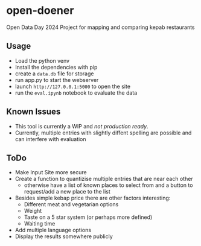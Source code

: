 # open-doener
Open Data Day 2024 Project for mapping and comparing kepab restaurants

## Usage
- Load the python venv
- Install the dependencies with pip
- create a `data.db` file for storage
- run app.py to start the webserver
- launch `http://127.0.0.1:5000` to open the site
- run the `eval.ipynb` notebook to evaluate the data

## Known Issues
- This tool is currently a WIP and *not production ready*.
- Currently, multiple entries with slightly diffent spelling are possible and can interfere with evaluation

## ToDo
- Make Input Site more secure
- Create a function to quantizise multiple entries that are near each other
    - otherwise have a list of known places to select from and a button to request/add a new place to the list
- Besides simple kebap price there are other factors interesting:
    - Different meat and vegetarian options
    - Weight
    - Taste on a 5 star system (or perhaps more defined)
    - Waiting time
- Add multiple language options
- Display the results somewhere publicly